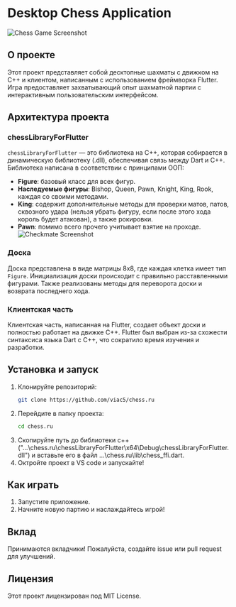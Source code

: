 # Desktop Chess Application

![Chess Game Screenshot](https://github.com/user-attachments/assets/557d6e05-f6e2-488a-b296-3046034ac007) <!-- Место для вставки скриншота работы программы -->

## О проекте

Этот проект представляет собой десктопные шахматы с движком на C++ и клиентом, написанным с использованием фреймворка Flutter. Игра предоставляет захватывающий опыт шахматной партии с интерактивным пользовательским интерфейсом.

## Архитектура проекта

### chessLibraryForFlutter

`chessLibraryForFlutter` — это библиотека на C++, которая собирается в динамическую библиотеку (.dll), обеспечивая связь между Dart и C++. Библиотека написана в соответствии с принципами ООП:

- **Figure**: базовый класс для всех фигур.
- **Наследуемые фигуры**: Bishop, Queen, Pawn, Knight, King, Rook, каждая со своими методами.
- **King**: содержит дополнительные методы для проверки матов, патов, сквозного удара (нельзя убрать фигуру, если после этого хода король будет атакован), а также рокировки.
- **Pawn**: помимо всего прочего учитывает взятие на проходе.
![Checkmate Screenshot](https://github.com/user-attachments/assets/a5ae195a-b736-4634-8e69-d4781a676148) <!-- Место для вставки скриншота интерфейса клиента -->


### Доска

Доска представлена в виде матрицы 8x8, где каждая клетка имеет тип `Figure`. Инициализация доски происходит с правильно расставленными фигурами. Также реализованы методы для переворота доски и возврата последнего хода.

### Клиентская часть

Клиентская часть, написанная на Flutter, создает объект доски и полностью работает на движке C++. Flutter был выбран из-за схожести синтаксиса языка Dart с C++, что сократило время изучения и разработки.

## Установка и запуск

1. Клонируйте репозиторий:
    ```bash
    git clone https://github.com/viac5/chess.ru
    ```
2. Перейдите в папку проекта:
    ```bash
    cd chess.ru
    ```
3. Скопируйте путь до библиотеки c++ ("...\chess.ru\chessLibraryForFlutter\x64\Debug\chessLibraryForFlutter.dll") и вставьте его в файл ...\chess.ru\lib\chess_ffi.dart.
4. Октройте проект в VS code и запускайте!
   

## Как играть

1. Запустите приложение.
2. Начните новую партию и наслаждайтесь игрой!


## Вклад

Принимаются вкладчики! Пожалуйста, создайте issue или pull request для улучшений.

## Лицензия

Этот проект лицензирован под MIT License.

